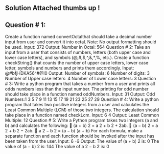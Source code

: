 ## Solution Attached thumbs up ! 
## Question # 1:
Create a function named convertOctalthat should take a decimal number input from user and
convert it into octal.
Note: No output formatting should be used.
Input:
372
Output:
Number in Octal: 564
Question # 2:
Take an input from a user that consists of numbers, letters (both upper case and lower case
letters), and symbols (@,#,$,^,&,*,%, etc.).
Create a function checkString() that counts the number of upper case letters, lower case letter,
symbols and numbers and prints them accordingly. 
Input:
@#bfjHDKA56^#@!0
Output:
Number of symbols: 6
Number of digits: 3
Number of Upper case letters: 4
Number of Lower case letters: 3
Question # 3:
Write a python program that takes a number from a user and prints all odds numbers less than
the input number. The printing for odd number should take place in a function named
oddNumbers.
Input:
31
Output:
Odd Numbers:1 3 5 7 9 11 13 15 17 19 21 23 25 27 29
Question # 4:
Write a python program that takes two positive integers from a user and calculates the Least
Common Multiple (LCM) of those two integers. The calculation should take place in a function
named checkLcm.
Input:
6
4
Output:
Least Common Multiple: 12
Question # 5:
Write a Python program takes two integers (a and b) and calculates the following:
 (a + b) 2 = a 2 + b 2 + 2ab.
 (a − b) 2 = a 2 + b 2 − 2ab.
 a
2 − b 2 = (a − b) (a + b)
For each formula, make a separate function and each function should be invoked after the
input has been taken from the user.
Input:
6
-6
Output:
The value of (a + b) 2
is: 0
The value of (a − b) 2
is: 144
The value of a 2 − b 2
is: 0